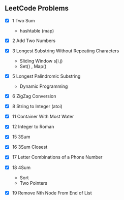 ## LeetCode Problems

- [x] 1 Two Sum

  - hashtable (map)
- [x] 2 Add Two Numbers
- [x] 3 Longest Substring Without Repeating Characters
  - Sliding Window s[i.j)
  - Set() , Map()
- [x] 5 Longest Palindromic Substring
  - Dynamic Programming
- [x] 6 ZigZag Conversion
- [x] 8 String to Integer (atoi)
- [x] 11 Container With Most Water
- [x] 12 Integer to Roman
- [x] 15 3Sum
- [x] 16 3Sum Closest
- [x] 17 Letter Combinations of a Phone Number
- [x] 18 4Sum
  - Sort
  - Two Pointers
- [x] 19 Remove Nth Node From End of List